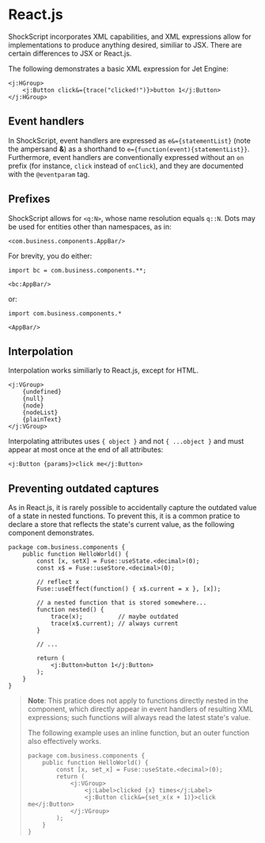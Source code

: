 # React.js

ShockScript incorporates XML capabilities, and XML expressions allow for implementations to produce anything desired, similiar to JSX. There are certain differences to JSX or React.js.

The following demonstrates a basic XML expression for Jet Engine:

```
<j:HGroup>
    <j:Button click&={trace("clicked!")}>button 1</j:Button>
</j:HGroup>
```

## Event handlers

In ShockScript, event handlers are expressed as `e&={statementList}` (note the ampersand **\&**) as a shorthand to `e={function(event){statementList}}`. Furthermore, event handlers are conventionally expressed without an `on` prefix (for instance, `click` instead of `onClick`), and they are documented with the `@eventparam` tag.

## Prefixes

ShockScript allows for `<q:N>`, whose name resolution equals `q::N`. Dots may be used for entities other than namespaces, as in:

```
<com.business.components.AppBar/>
```

For brevity, you do either:

```
import bc = com.business.components.**;

<bc:AppBar/>
```

or:

```
import com.business.components.*

<AppBar/>
```

## Interpolation

Interpolation works similiarly to React.js, except for HTML.

```
<j:VGroup>
    {undefined}
    {null}
    {node}
    {nodeList}
    {plainText}
</j:VGroup>
```

Interpolating attributes uses `{ object }` and not `{ ...object }` and must appear at most once at the end of all attributes:

```
<j:Button {params}>click me</j:Button>
```

## Preventing outdated captures

As in React.js, it is rarely possible to accidentally capture the outdated value of a state in nested functions. To prevent this, it is a common pratice to declare a store that reflects the state's current value, as the following component demonstrates.

```
package com.business.components {
    public function HelloWorld() {
        const [x, setX] = Fuse::useState.<decimal>(0);
        const x$ = Fuse::useStore.<decimal>(0);

        // reflect x
        Fuse::useEffect(function() { x$.current = x }, [x]);

        // a nested function that is stored somewhere...
        function nested() {
            trace(x);          // maybe outdated
            trace(x$.current); // always current
        }

        // ...

        return (
            <j:Button>button 1</j:Button>
        );
    }
}
```

> **Note**: This pratice does not apply to functions directly nested in the component, which directly appear in event handlers of resulting XML expressions; such functions will always read the latest state's value.
>
> The following example uses an inline function, but an outer function also effectively works.
>
> ```
> package com.business.components {
>     public function HelloWorld() {
>         const [x, set_x] = Fuse::useState.<decimal>(0);
>         return (
>             <j:VGroup>
>                 <j:Label>clicked {x} times</j:Label>
>                 <j:Button click&={set_x(x + 1)}>click me</j:Button>
>             </j:VGroup>
>         );
>     }
> }
> ```